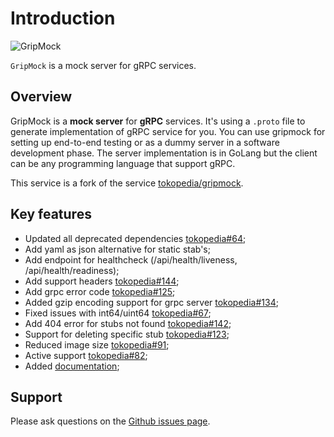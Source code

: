# Introduction

![GripMock](https://github.com/bavix/gripmock/assets/5111255/023aae40-5950-43ba-abd1-0803de6fd246)

`GripMock` is a mock server for gRPC services.

## Overview

GripMock is a **mock server** for **gRPC** services. It's using a `.proto` file to generate implementation of gRPC service for you.
You can use gripmock for setting up end-to-end testing or as a dummy server in a software development phase.
The server implementation is in GoLang but the client can be any programming language that support gRPC.

This service is a fork of the service [tokopedia/gripmock](https://github.com/tokopedia/gripmock).

## Key features
- Updated all deprecated dependencies [tokopedia#64](https://github.com/tokopedia/gripmock/issues/64);
- Add yaml as json alternative for static stab's;
- Add endpoint for healthcheck (/api/health/liveness, /api/health/readiness);
- Add support headers [tokopedia#144](https://github.com/tokopedia/gripmock/issues/144);
- Add grpc error code [tokopedia#125](https://github.com/tokopedia/gripmock/issues/125);
- Added gzip encoding support for grpc server [tokopedia#134](https://github.com/tokopedia/gripmock/pull/134);
- Fixed issues with int64/uint64 [tokopedia#67](https://github.com/tokopedia/gripmock/pull/148);
- Add 404 error for stubs not found [tokopedia#142](https://github.com/tokopedia/gripmock/issues/142);
- Support for deleting specific stub [tokopedia#123](https://github.com/tokopedia/gripmock/issues/123);
- Reduced image size [tokopedia#91](https://github.com/tokopedia/gripmock/issues/91);
- Active support [tokopedia#82](https://github.com/tokopedia/gripmock/issues/82);
- Added [documentation](https://bavix.github.io/gripmock/);

## Support

Please ask questions on the [Github issues page](https://github.com/bavix/gripmock/issues).
